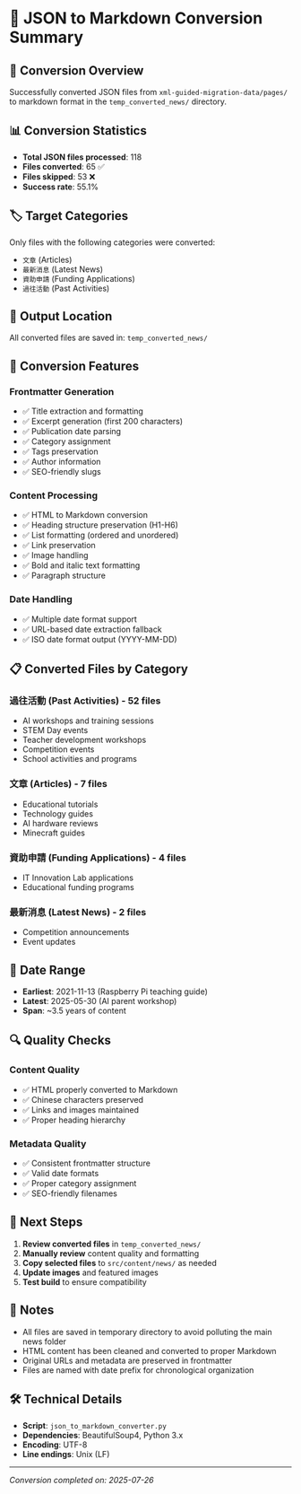 # 📄 JSON to Markdown Conversion Summary

## 🎯 **Conversion Overview**

Successfully converted JSON files from `xml-guided-migration-data/pages/` to markdown format in the `temp_converted_news/` directory.

## 📊 **Conversion Statistics**

- **Total JSON files processed**: 118
- **Files converted**: 65 ✅
- **Files skipped**: 53 ❌
- **Success rate**: 55.1%

## 🏷️ **Target Categories**

Only files with the following categories were converted:
- `文章` (Articles)
- `最新消息` (Latest News) 
- `資助申請` (Funding Applications)
- `過往活動` (Past Activities)

## 📁 **Output Location**

All converted files are saved in: `temp_converted_news/`

## 🔧 **Conversion Features**

### **Frontmatter Generation**
- ✅ Title extraction and formatting
- ✅ Excerpt generation (first 200 characters)
- ✅ Publication date parsing
- ✅ Category assignment
- ✅ Tags preservation
- ✅ Author information
- ✅ SEO-friendly slugs

### **Content Processing**
- ✅ HTML to Markdown conversion
- ✅ Heading structure preservation (H1-H6)
- ✅ List formatting (ordered and unordered)
- ✅ Link preservation
- ✅ Image handling
- ✅ Bold and italic text formatting
- ✅ Paragraph structure

### **Date Handling**
- ✅ Multiple date format support
- ✅ URL-based date extraction fallback
- ✅ ISO date format output (YYYY-MM-DD)

## 📋 **Converted Files by Category**

### **過往活動 (Past Activities)** - 52 files
- AI workshops and training sessions
- STEM Day events
- Teacher development workshops
- Competition events
- School activities and programs

### **文章 (Articles)** - 7 files
- Educational tutorials
- Technology guides
- AI hardware reviews
- Minecraft guides

### **資助申請 (Funding Applications)** - 4 files
- IT Innovation Lab applications
- Educational funding programs

### **最新消息 (Latest News)** - 2 files
- Competition announcements
- Event updates

## 📅 **Date Range**

- **Earliest**: 2021-11-13 (Raspberry Pi teaching guide)
- **Latest**: 2025-05-30 (AI parent workshop)
- **Span**: ~3.5 years of content

## 🔍 **Quality Checks**

### **Content Quality**
- ✅ HTML properly converted to Markdown
- ✅ Chinese characters preserved
- ✅ Links and images maintained
- ✅ Proper heading hierarchy

### **Metadata Quality**
- ✅ Consistent frontmatter structure
- ✅ Valid date formats
- ✅ Proper category assignment
- ✅ SEO-friendly filenames

## 🚀 **Next Steps**

1. **Review converted files** in `temp_converted_news/`
2. **Manually review** content quality and formatting
3. **Copy selected files** to `src/content/news/` as needed
4. **Update images** and featured images
5. **Test build** to ensure compatibility

## 📝 **Notes**

- All files are saved in temporary directory to avoid polluting the main news folder
- HTML content has been cleaned and converted to proper Markdown
- Original URLs and metadata are preserved in frontmatter
- Files are named with date prefix for chronological organization

## 🛠️ **Technical Details**

- **Script**: `json_to_markdown_converter.py`
- **Dependencies**: BeautifulSoup4, Python 3.x
- **Encoding**: UTF-8
- **Line endings**: Unix (LF)

---

*Conversion completed on: 2025-07-26* 